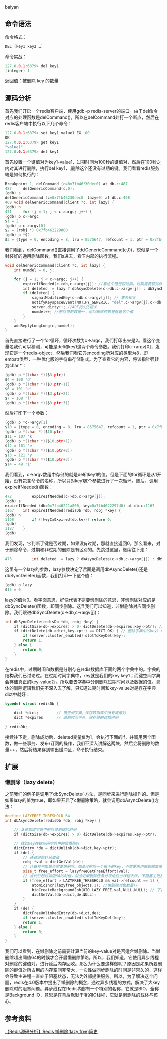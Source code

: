 baiyan

## 命令语法
命令格式：
```c
DEL [key1 key2 …]
```
命令实战：
```c
127.0.0.1:6379> del key1
(integer) 1
```
返回值：被删除 key 的数量
## 源码分析
首先我们开启一个redis客户端，使用gdb -p redis-server的端口。由于del命令对应的处理函数是delCommand()，所以在delCommand处打一个断点，然后在redis客户端中执行以下几个命令：
```c
127.0.0.1:6379> set key1 value1 EX 100
OK
127.0.0.1:6379> get key1
"value1"
127.0.0.1:6379> del key1
```
首先设置一个键值对为key1-value1、过期时间为100秒的键值对，然后在100秒之内对其进行删除，执行del key1，,删除这个还没有过期的键。我们看看redis服务端是如何执行的：
```c
Breakpoint 1, delCommand (c=0x7fb46230dec0) at db.c:487
487	    delGenericCommand(c,0);
(gdb) s
delGenericCommand (c=0x7fb46230dec0, lazy=0) at db.c:468
468	void delGenericCommand(client *c, int lazy) {
(gdb) n
471	    for (j = 1; j < c->argc; j++) {
(gdb) p c->argc 
$1 = 2
(gdb) p c->argv[0]
$2 = (robj *) 0x7fb462229800
(gdb) p *$2
$3 = {type = 0, encoding = 8, lru = 8575647, refcount = 1, ptr = 0x7fb462229813}
```
我们看到，delCommand()直接调用了delGenericCommand(c,0)，貌似是一个封装好的通用删除函数，我们s进去，看下内部的执行流程。
```c
void delGenericCommand(client *c, int lazy) {
    int numdel = 0, j;

    for (j = 1; j < c->argc; j++) {
        expireIfNeeded(c->db,c->argv[j]); //看这个键是否过期，过期需要额外做一些其他操作
        int deleted  = lazy ? dbAsyncDelete(c->db,c->argv[j]) : dbSyncDelete(c->db,c->argv[j]); // 异步或同步删除
        if (deleted) {
            signalModifiedKey(c->db,c->argv[j]); // 事务相关
            notifyKeyspaceEvent(NOTIFY_GENERIC, "del",c->argv[j],c->db->id); //发布/订阅相关通知
            server.dirty++; //AOF持久化相关
            numdel++; //删除键的数量++，返回删除的数量就是这个值
        }
    }
    addReplyLongLong(c,numdel);
}
```
首先直接进行了一个for循环，循环次数为c->argc，我们打印出来是2。看这个变量名我们可以猜测，可能是del和key1这两个命令参数。我们打印c->argv\[0]，发现它是一个redis-object，然后我们看它的encoding所对应的类型为8，即embstr类型，一种优化版的字符串存储形式。为了查看它的内容，将该指针强转为char \*：
```c
(gdb) p *((char *)($3.ptr)) 
$4 = 100 'd'
(gdb) p *((char *)($3.ptr+1))
$6 = 101 'e'
(gdb) p *((char *)($3.ptr+2))
$7 = 108 'l'
(gdb) p *((char *)($3.ptr+3))
```
然后打印下一个参数：
```c
(gdb) p *c->argv[1]
$10 = {type = 0, encoding = 8, lru = 8575647, refcount = 1, ptr = 0x7fb4622297e3}
(gdb) p *(char *)($10.ptr)
$11 = 107 'k'
(gdb) p *((char *)($10.ptr+1))
$12 = 101 'e'
(gdb) p *((char *)($10.ptr+2))
$13 = 121 'y'
(gdb) p *((char *)($10.ptr+3))
$14 = 49 '1'
```
我们看到，c->argv数组中存储的就是del和key1的值。但是下面的for循环是从1开始，没有包含命令的名称，所以只对key1这个参数进行了一次循环。随后，调用expireIfNeeded()函数：
```c
472	        expireIfNeeded(c->db,c->argv[j]);
(gdb) s
expireIfNeeded (db=0x7fb46221a800, key=0x7fb4622297d0) at db.c:1167
1167	int expireIfNeeded(redisDb *db, robj *key) {
(gdb) n
1168	    if (!keyIsExpired(db,key)) return 0;
(gdb) 
1187	}
(gdb)
```
我们发现，它判断了键是否过期，如果没有过期，那就直接返回0。那么看来，对于删除命令，过期和非过期的删除是有区别的。先跳过这里，继续往下走：
```c
473	        int deleted  = lazy ? dbAsyncDelete(c->db,c->argv[j]) : dbSyncDelete(c->db,c->argv[j]);
```
这里有一个lazy的参数，lazy参数决定了后面是调用dbAsyncDelete()还是dbSyncDelete()函数，我们打印一下这个值：
```c
(gdb) p lazy
$15 = 0
```
lazy的值为0。看字面意思，好像代表不需要懒删除的意思，非懒删除对应的是dbSyncDelete()函数，即同步删除。这里我们可以知道，非懒删除对应同步删除。我们跟进dbSyncDelete(c->db,c->argv[j])：
```c
int dbSyncDelete(redisDb *db, robj *key) {
    if (dictSize(db->expires) > 0) dictDelete(db->expires,key->ptr); //删除key1对应的过期时间字典entry
    if (dictDelete(db->dict,key->ptr) == DICT_OK) { // 删除字典中的key1-value1键值对
        if (server.cluster_enabled) slotToKeyDel(key);
        return 1;
    } else {
        return 0;
    }
}
```
在redis中，过期时间和数据是分别存在redis数据库下面的两个字典中的。字典的结构我们已讨论过。在过期时间字典中，key就是我们的key key1；而键空间字典会存储真正的key-value对。所以要去字典中分别删除过期时间以及数据的值。具体的删除逻辑我们先不深入去了解，只知道过期时间和key-value对是存在字典dict中就好：
```c
typedef struct redisDb {
    ...
    dict *dict;        // 键空间字典，保存数据库中所有键值对
    dict *expires      // 过期时间字典，保存键的过期时间
    ...
} redisDb;
```
接续往下走，删除成功后，deleted变量值为1，会执行下面的if，并调用两个函数，做一些事务、发布/订阅的操作，我们不深入讲解这两块，然后会将删除的数量++，然后将结果存到输出缓冲区，命令执行结束。
## 扩展
### 懒删除（lazy delete）
之前我们的例子是调用了dbSyncDelete()方法，是同步来进行删除操作的。但是如果lazy的值为true，即如果开启了c懒删除策略，就会调用dbAsyncDelete()方法：
```c
#define LAZYFREE_THRESHOLD 64
int dbAsyncDelete(redisDb *db, robj *key) {

    // 从过期键字典中删除过期键的时间
    if (dictSize(db->expires) > 0) dictDelete(db->expires,key->ptr);

	// 找到key在键空间字典中的位置指针
    dictEntry *de = dictUnlink(db->dict,key->ptr);
    if (de) {
	    // 通过键指针获取值
        robj *val = dictGetVal(de);
		// 计算并判断是否需要懒删除。如果只删除一个很小的key，不需要采用懒删除策略，直接同步删除即可。
        size_t free_effort = lazyfreeGetFreeEffort(val);
        // 当代价超过阈值64的时候，就会将懒删除任务分发给后台线程去做，不阻塞主进程
        if (free_effort > LAZYFREE_THRESHOLD && val->refcount == 1) {
            atomicIncr(lazyfree_objects,1); //懒删除对象数量++
            bioCreateBackgroundJob(BIO_LAZY_FREE,val,NULL,NULL); // 下发懒删除任务
            dictSetVal(db->dict,de,NULL);
        }
    }
    if (de) {
        dictFreeUnlinkedEntry(db->dict,de);
        if (server.cluster_enabled) slotToKeyDel(key);
        return 1;
    } else {
        return 0;
    }
}
```
我们可以看到，在懒删除之前需要计算当前的key-value对是否适合懒删除。当懒删除超出阈值64的时候才会开启懒删除策略。所以，我们知道，它使用异步线程对删除的键值对，进行延后内存回收。那么为什么要这样做呢？原因是如果所要删除的键值对所占用的内存空间非常大，一次性做同步删除的时间是非常久的，这样会导致主进程一直处于阻塞状态，无法为外部提供服务。所以，为了解决这个问题，redis在4.0版本中提出了懒删除的概念，通过异步线程的方式，解决了大key删除时的阻塞问题。异步线程在Redis内部有一个特别的名称，它就是BIO，全称是Background IO，意思是在背后默默干活的IO线程，它就是懒删除的载体与核心。
## 参考资料
[【Redis源码分析】Redis 懒删除(lazy free)简史](https://segmentfault.com/a/1190000017394458)